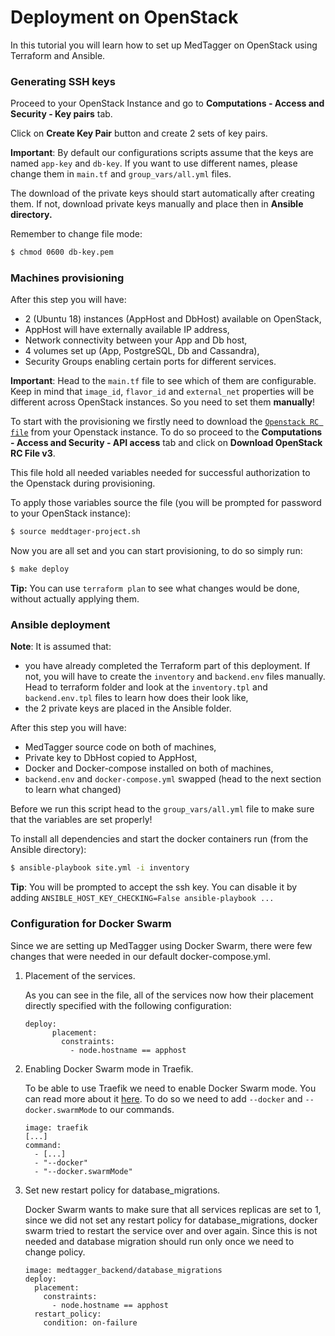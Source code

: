 # Deployment on OpenStack

In this tutorial you will learn how to set up MedTagger on OpenStack
using Terraform and Ansible. 

### Generating SSH keys

Proceed to your OpenStack Instance and go to **Computations - Access and Security - Key pairs** tab.

Click on **Create Key Pair** button and create 2 sets of key pairs.

**Important**: By default our configurations scripts assume that the keys are named `app-key`
and `db-key`. If you want to use different names, please change them in `main.tf` and 
`group_vars/all.yml` files.

The download of the private keys should start automatically after creating them. If not,
download private keys manually and place then in **Ansible directory.**

Remember to change file mode:

```bash
$ chmod 0600 db-key.pem
```

### Machines provisioning

After this step you will have:
- 2 (Ubuntu 18) instances (AppHost and DbHost) available on OpenStack,
- AppHost will have externally available IP address,
- Network connectivity between your App and Db host,
- 4 volumes set up (App, PostgreSQL, Db and Cassandra),
- Security Groups enabling certain ports for different services.

**Important**: Head to the `main.tf` file to see which of them are configurable. Keep in mind that
`image_id`, `flavor_id` and `external_net` properties will be different across
OpenStack instances. So you need to set them **manually**!


To start with the provisioning we firstly need to download 
the [`Openstack RC file`](https://docs.openstack.org/zh_CN/user-guide/common/cli-set-environment-variables-using-openstack-rc.html) 
from your Openstack instance. To do so proceed to the **Computations - Access and Security - API access** tab and
click on **Download OpenStack RC File v3**.

This file hold all needed variables needed for successful authorization
to the Openstack during provisioning.

To apply those variables source the file (you will be prompted for password
to your OpenStack instance):
```bash
$ source meddtager-project.sh
```

Now you are all set and you can start provisioning, to do so simply run:

```bash
$ make deploy
```

**Tip:** You can use `terraform plan` to see what changes would be done, 
without actually applying them.

### Ansible deployment

**Note**: It is assumed that:
- you have already completed the Terraform part of this deployment.
If not, you will have to create the `inventory` and `backend.env` files manually. 
Head to terraform folder and look at the `inventory.tpl` and `backend.env.tpl` files to 
learn how does their look like,
- the 2 private keys are placed in the Ansible folder.

After this step you will have:
- MedTagger source code on both of machines,
- Private key to DbHost copied to AppHost,
- Docker and Docker-compose installed on both of machines,
- `backend.env` and `docker-compose.yml` swapped (head to the next
section to learn what changed)

Before we run this script head to the `group_vars/all.yml` file to 
make sure that the variables are set properly!

To install all dependencies and start the docker containers run (from the Ansible directory): 
```bash
$ ansible-playbook site.yml -i inventory
```

**Tip**: You will be prompted to accept the ssh key. You can disable it by 
adding `ANSIBLE_HOST_KEY_CHECKING=False ansible-playbook ...`

### Configuration for Docker Swarm

Since we are setting up MedTagger using Docker Swarm, there were few changes that were needed
in our default docker-compose.yml.

1. Placement of the services.

    As you can see in the file, all of the services now how their placement
    directly specified with the following configuration:
    
    ```    
    deploy:
          placement:
            constraints:
              - node.hostname == apphost
    ```

2. Enabling Docker Swarm mode in Traefik.

    To be able to use Traefik we need to enable Docker Swarm mode. You can
    read more about it [here](https://docs.traefik.io/user-guide/cluster-docker-consul/).
    To do so we need to add `--docker` and `--docker.swarmMode` to our commands.
    ```
    image: traefik
    [...]
    command:
      - [...]
      - "--docker"
      - "--docker.swarmMode"
     ```
     
3. Set new restart policy for database_migrations.

    Docker Swarm wants to make sure that all services replicas are set to 1,
    since we did not set any restart policy for database_migrations, docker swarm
    tried to restart the service over and over again. Since this is not needed and 
    database migration should run only once we need to change policy.
    ```
    image: medtagger_backend/database_migrations
    deploy:
      placement:
        constraints:
          - node.hostname == apphost
      restart_policy:
        condition: on-failure
    ```
 